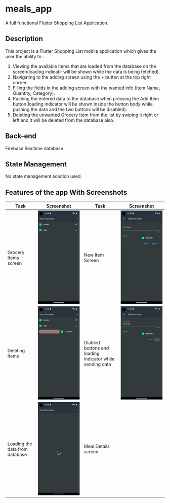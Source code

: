 # meals_app

A full functional Flutter Shopping List Application.

## Description

This project is a Flutter Shopping List mobile application which gives the user the ability to :

1. Viewing the available items that are loaded from the database on the screen(loading indicatir will be shown
   while the data is being fetched).
2. Navigating to the adding screen using the + button at the top right corner.
3. Filling the fields in the adding acreen with the wanted info (Item Name, Quantity, Category).
4. Pushing the entered data to the database when pressing the Add Item button(loading indicator
   will be shown inside the button body while pushing the data and the two buttons will be disabled).
5. Deleting the unwanted Grocery Item from the list by swiping it right or left and it will be deleted
   from the database also.

## Back-end

Firebase Realtime database.

## State Management

No state management solution used.

## Features of the app With Screenshots

| Task                           | Screenshot                                                  | Task                                                     | Screenshot                                                                            |
| ------------------------------ | ----------------------------------------------------------- | -------------------------------------------------------- | ------------------------------------------------------------------------------------- |
| Grocery Items screen           | ![Grocery Items screen](assets/screenshots/2.png)           | New Item Screen                                          | ![New Item Screen](assets/screenshots/3.png)                                          |
| Deleting Items                 | ![Deleting Items](assets/screenshots/4.png)                 | Diabled buttons and loading indicator while sending data | ![Diabled buttons and loading indicator while sending data](assets/screenshots/5.png) |
| Loading the data from database | ![Loading the data from database](assets/screenshots/1.png) | Meal Details screen                                      | ![]()                                                                                 |
